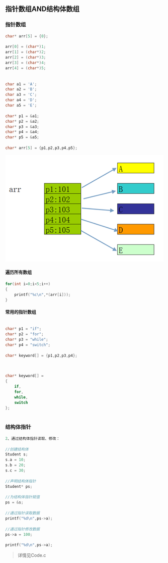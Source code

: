 ## 指针数组AND结构体数组

### 指针数组

```c
char* arr[5] = {0};	
	
arr[0] = (char*)1;	
arr[1] = (char*)2;	
arr[2] = (char*)3;	
arr[3] = (char*)4;	
arr[4] = (char*)5;	
	
	
char a1 = 'A';	
char a2 = 'B';	
char a3 = 'C';	
char a4 = 'D';	
char a5 = 'E';	
	
char* p1 = &a1;	
char* p2 = &a2;	
char* p3 = &a3;	
char* p4 = &a4;	
char* p5 = &a5;	
	
char* arr[5] = {p1,p2,p3,p4,p5};		
```

![1686059642394](image/总结/1686059642394.png)

#### 遍历所有数组

```c
for(int i=0;i<5;i++)				
{				
	printf("%c\n",*(arr[i]));			
}				

```

#### 常用的指针数组

```c
				
char* p1 = "if";				
char* p2 = "for";				
char* p3 = "while";				
char* p4 = "switch";				
				
char* keyword[] = {p1,p2,p3,p4};				
				

```

```c
				
char* keyword[] = 				
{				
	if,			
	for,			
	while,			
	switch			
};				
				

```

### 结构体指针

```c
2、通过结构体指针读取、修改：

//创建结构体
Student s;
s.a = 10;
s.b = 20;
s.c = 30;

//声明结构体指针
Student* ps;

//为结构体指针赋值
ps = &s;

//通过指针读取数据
printf("%d\n",ps->a);

//通过指针修改数据
ps->a = 100;

printf("%d\n",ps->a);

```

> 详情见Code.c
